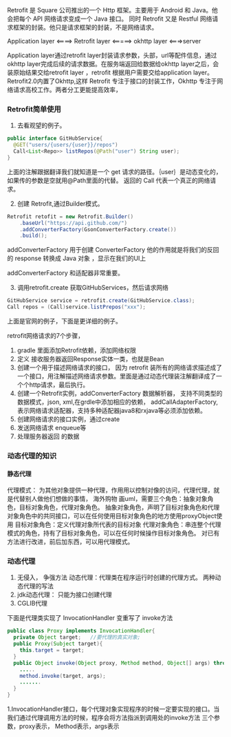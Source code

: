 Retrofit 是 Square 公司推出的一个 Http 框架。主要用于 Android 和 Java。他会把每个 API 网络请求变成一个 Java 接口。 同时 Retrofit 又是 Restful 网络请求框架的封装。他只是请求框架的封装，不是网络请求。

Application layer  <====> Retrofit layer  <=====> okhttp layer  <===>server

Application layer通过retrofit layer封装请求参数，头部，url等配件信息，通过okhttp layer完成后续的请求数据。在服务端返回给数据给okhttp layer之后，会装原始结果交给retrofit layer ，retrofit 根据用户需要交给application layer。
Retrofit2.0内置了Okhttp,这样 Retrofit 专注于接口的封装工作，Okhttp 专注于网络请求高校工作。两者分工更能提高效率，


### Retrofit简单使用

1. 去看观望的例子。

```Java
public interface GitHubService{
  @GET("users/{users/{user}}/repos")   
  Call<List<Repo>> listRepos(@Path("user") String user);  
}
```
上面的注解跟据翻译我们就知道是一个 get 请求的路径。｛user｝是动态变化的，如果传的参数是空就用@Path里面的代替。 返回的 Call 代表一个真正的网络请求。

2. 创建 Retrofit,通过Builder模式。
```Java
Retrofit retofit = new Retrofit.Builder()
    .baseUrl("https://api.github.com/")
    .addConverterFactory(GsonConverterFactory.create())
    .build();
```
addConverterFactory 用于创建 ConverterFactory 他的作用就是将我们的反回的 response 转换成 Java 对象 ，显示在我们的UI上

addConverterFactory 和适配器非常重要。

3. 调用retrofit.create 获取GitHubServices，然后请求网络
```Java
GitHubService service = retrofit.create(GitHubService.class);
Call repos = (Call)service.listPrepos("xxx");
```
上面是官网的例子，下面是更详细的例子。

retrofit网络请求的7个步骤，

1. gradle 里面添加Retrofit依赖，添加网络权限
2. 定义 接收服务器返回Response实体一类，也就是Bean
3. 创建一个用于描述网络请求的接口， 因为 retrofit 装所有的网络请求描述成了一个接口，用注解描述网络请求参数。里面是通过动态代理装注解翻译成了一个个http请求，最后执行。
4. 创建一个Retrofit实例，addConverterFactory 数据解析器， 支持不同类型的数据模式，json, xml,在grdle中添加相应的依赖， addCallAdapterFactory,表示网络请求适配器，支持多种适配器java8和rxjava等必须添加依赖。
5. 创建网络请求的接口实例，通过create
6. 发送网络请求 enqueue等
7. 处理服务器返回 的数据

### 动态代理的知识
#### 静态代理
代理模式： 为其他对象提供一种代理，作用用以控制对像的访问，代理代理，就是代替别人做他们想做的事情， 海外购物
画uml，需要三个角色：抽象对象角色，目标对象角色，代理对象角色。
抽象对象角色，声明了目标对象角色和代理对象角色中的共同接口，可以在任何使用目标对象角色的地方使用proxyObject使用
目标对象角色：定义代理对象所代表的目标对象
代理对象角色：串连整个代理模式的角色，持有了目标对象角色，可以在任何时候操作目标对象角色。
对已有方法进行改进，前后加东西，可以用代理模式。
### 动态代理
1. 无侵入， 争强方法
动态代理：代理类在程序运行时创建的代理方式。
两种动态代理的写法
1. jdk动态代理： 只能为接口创建代理
2. CGLIB代理

下面是代理类实现了 InvocationHandler 变重写了 invoke方法
```Java
public class Proxy implements InvocationHandler{
  private Object target;   //要代理的真实对象;
  public Proxy(Subject target){
    this.target = target;
  }
  public Object invoke(Object proxy, Method method, Object[] args) throws Throwable{
    .....
    method.invoke(target, args);
    .......
  }
}
```

1.InvocationHandler接口，每个代理对象实现程序的时候一定要实现的接口。当我们通过代理调用方法的时候，程序会将方法指派到调用处的invoke方法
三个参数，proxy表示， Method表示，args表示

